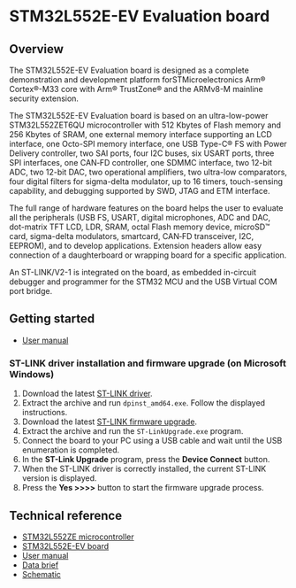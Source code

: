 # STM32L552E-EV Evaluation board

## Overview

The STM32L552E-EV Evaluation board is designed as a complete demonstration and development platform forSTMicroelectronics Arm® Cortex®-M33 core with Arm® TrustZone® and the ARMv8-M mainline security extension.

The STM32L552E-EV Evaluation board is based on an ultra-low-power STM32L552ZET6QU microcontroller with 512 Kbytes of Flash memory and 256 Kbytes of SRAM, one external memory interface supporting an LCD interface, one Octo-SPI memory interface, one USB Type-C® FS with Power Delivery controller, two SAI ports, four I2C buses, six USART ports, three SPI interfaces, one CAN‑FD controller, one SDMMC interface, two 12-bit ADC, two 12-bit DAC, two operational amplifiers, two ultra-low comparators, four digital filters for sigma-delta modulator, up to 16 timers, touch-sensing capability, and debugging supported by SWD, JTAG and ETM interface.

The full range of hardware features on the board helps the user to evaluate all the peripherals (USB FS, USART, digital microphones, ADC and DAC, dot-matrix TFT LCD, LDR, SRAM, octal Flash memory device, microSD™ card, sigma-delta modulators, smartcard, CAN‑FD transceiver, I2C, EEPROM), and to develop applications. Extension headers allow easy connection of a daughterboard or wrapping board for a specific application.

An ST-LINK/V2-1 is integrated on the board, as embedded in-circuit debugger and programmer for the STM32 MCU and the USB Virtual COM port bridge.

## Getting started

- [User manual](https://www.st.com/resource/en/user_manual/um2597-evaluation-board-with-stm32l552ze-mcu-stmicroelectronics.pdf)

### ST-LINK driver installation and firmware upgrade (on Microsoft Windows)

1. Download the latest [ST-LINK driver](https://www.st.com/en/development-tools/stsw-link009.html).
2. Extract the archive and run `dpinst_amd64.exe`. Follow the displayed instructions.
3. Download the latest [ST-LINK firmware upgrade](https://www.st.com/en/development-tools/stsw-link007.html).
4. Extract the archive and run the `ST-LinkUpgrade.exe` program.
5. Connect the board to your PC using a USB cable and wait until the USB enumeration is completed.
6. In the **ST-Link Upgrade** program, press the **Device Connect** button.
7. When the ST-LINK driver is correctly installed, the current ST-LINK version is displayed.
8. Press the **Yes >>>>** button to start the firmware upgrade process.

## Technical reference

- [STM32L552ZE microcontroller](https://www.st.com/en/microcontrollers-microprocessors/stm32l552ze.html)
- [STM32L552E-EV board](https://www.st.com/en/evaluation-tools/stm32l552e-ev.html)
- [User manual](https://www.st.com/resource/en/user_manual/um2597-evaluation-board-with-stm32l552ze-mcu-stmicroelectronics.pdf)
- [Data brief](https://www.st.com/resource/en/data_brief/stm32l552e-ev.pdf)
- [Schematic](https://www.st.com/resource/en/schematic_pack/mb1372-l552zeq-c02_schematic.pdf)
